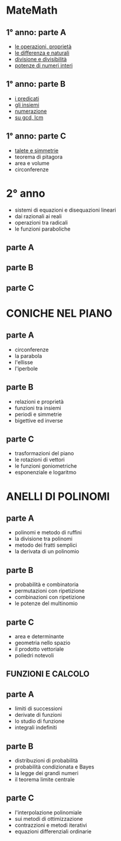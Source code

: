 # MateMath

## 1° anno: parte A
- <a href="1°/1°A/1°A_1.html">le operazioni, proprietà</a>
- <a href="1°/1°A/1°A_2.html">le differenza e naturali</a>
- <a href="1°/1°A/1°A_3.html">divisione e divisibilità</a>
- <a href="1°/1°A/1°A_4.html">potenze di numeri interi</a>


## 1° anno: parte B

- <a href="1°/1°B/1°B_1.html">i predicati</a>
- <a href="1°/1°B/1°B_2.html">gli insiemi</a>
- <a href="1°/1°B/1°B_3.html">numerazione</a>
- <a href="1°/1°B/1°B_4.html">su gcd, lcm</a>


## 1° anno: parte C

- <a href="1°/1°C/1°C_1.html">talete e simmetrie</a>
- teorema di pitagora
- area e volume
- circonferenze

# 2° anno
- sistemi di equazioni e disequazioni lineari
- dai razionali ai reali
- operazioni tra radicali
- le funzioni paraboliche

## parte A

## parte B

## parte C

# CONICHE NEL PIANO

## parte A
- circonferenze
- la parabola
- l'ellisse
- l'iperbole

## parte B
- relazioni e proprietà
- funzioni tra insiemi
- periodi e simmetrie
- bigettive ed inverse

## parte C
- trasformazioni del piano
- le rotazioni di vettori
- le funzioni goniometriche
- esponenziale e logaritmo

# ANELLI DI POLINOMI

## parte A
- polinomi e metodo di ruffini
- la divisione tra polinomi
- metodo dei fratti semplici
- la derivata di un polinomio

## parte B
- probabilità e combinatoria
- permutazioni con ripetizione
- combinazioni con ripetizione
- le potenze del multinomio

## parte C
- area e determinante
- geometria nello spazio
- il prodotto vettoriale
- poliedri notevoli

## FUNZIONI E CALCOLO

## parte A
- limiti di successioni
- derivate di funzioni
- lo studio di funzione
- integrali indefiniti

## parte B
- distribuzioni di probabilità
- probabilità condizionata e Bayes
- la legge dei grandi numeri
- il teorema limite centrale

## parte C
- l'interpolazione polinomiale
- sui metodi di ottimizzazione
- contrazzioni e metodi iterativi
- equazioni differenziali ordinarie